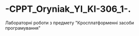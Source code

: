 # -CPPT_Oryniak_YI_KI-306_1-.
Лабораторні роботи з предмету "Кросплатформенні засоби програмування"
